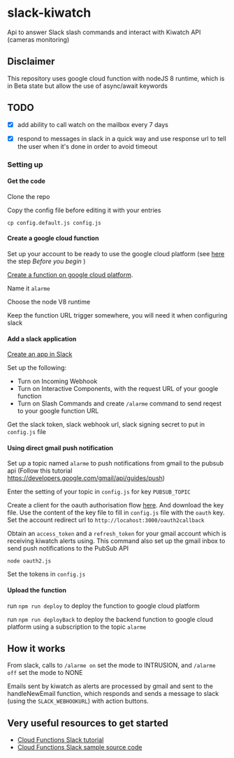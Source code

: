 # slack-kiwatch
Api to answer Slack slash commands and interact with Kiwatch API (cameras monitoring)

## Disclaimer

This repository uses google cloud function with nodeJS 8 runtime, which is in Beta state but allow the use of async/await keywords

## TODO 

* [x] add ability to call watch on the mailbox every 7 days
* [x] respond to messages in slack in a quick way and use response url to tell the user when it's done in order to avoid timeout


### Setting up  


#### Get the code

Clone the repo

Copy the config file before editing it with your entries

`cp config.default.js config.js`

#### Create a google cloud function

Set up your account to be ready to use the google cloud platform (see [here](https://cloud.google.com/functions/docs/tutorials/slack#functions-prepare-environment-node8) the step _Before you begin_ )

[Create a function on google cloud platform](https://console.cloud.google.com/functions). 

Name it `alarme`

Choose the node V8 runtime

Keep the function URL trigger somewhere, you will need it when configuring slack

#### Add a slack application
 
[Create an app in Slack](https://api.slack.com/apps?new_app=1)

Set up the following:
 * Turn on Incoming Webhook
 * Turn on Interactive Components, with the request URL of your google function
 * Turn on Slash Commands and create `/alarme` command to send reqest to your google function URL
 
Get the slack token, slack webhook url, slack signing secret to put in `config.js` file


#### Using direct gmail push notification

Set up a topic named `alarme` to push notifications from gmail to the pubsub api (Follow this tutorial https://developers.google.com/gmail/api/guides/push)

Enter the setting of your topic in `config.js` for key `PUBSUB_TOPIC`

Create a client for the oauth authorisation flow [here](https://console.cloud.google.com/apis/credentials). And download the key file. Use the content of the key file to fill in `config.js` file with the `oauth` key.
Set the account redirect url to `http://locahost:3000/oauth2callback`


Obtain an `access_token` and a `refresh_token` for your gmail account which is receiving kiwatch alerts using. This command also set up the gmail inbox to send push notifications to the PubSub API
```
node oauth2.js 
```

Set the tokens in `config.js`

 
#### Upload the function

run `npm run deploy` to deploy the function to google cloud platform

run `npm run deployBack` to deploy the backend function to google cloud platform using a subscription to the topic `alarme`

## How it works

From slack, calls to `/alarme on` set the mode to INTRUSION, and `/alarme off` set the mode to NONE

Emails sent by kiwatch as alerts are processed by gmail and sent to the handleNewEmail function, which responds and sends a message to slack (using the `SLACK_WEBHOOKURL`) with action buttons.


## Very useful resources to get started

* [Cloud Functions Slack tutorial][tutorial]
* [Cloud Functions Slack sample source code][code]

[tutorial]: https://cloud.google.com/functions/docs/tutorials/slack
[code]: https://github.com/GoogleCloudPlatform/nodejs-docs-samples/tree/master/functions/slack

